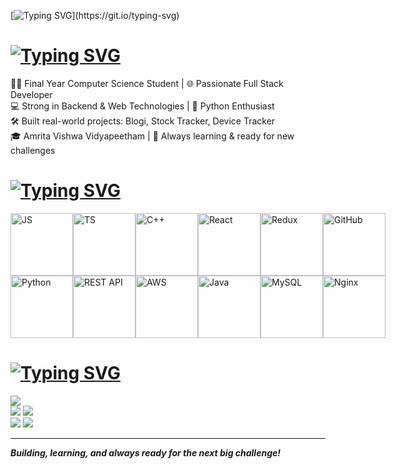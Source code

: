 [![Typing SVG](https://readme-typing-svg.demolab.com?font=Aptos&weight=300&size=30&duration=1000&pause=1000&color=37C0C9&center=false&vCenter=true&random=true&width=435&lines=Hi!)](https://git.io/typing-svg)

# [![Typing SVG](https://readme-typing-svg.demolab.com?font=Aptos&weight=300&size=30&duration=2000&pause=100&color=FFFFFF&center=false&repeat=true&random=true&width=435&lines=%F0%9F%92%AB+About+me%3A)](https://git.io/typing-svg)

👨‍💻 Final Year Computer Science Student | 🌐 Passionate Full Stack Developer  
💻 Strong in Backend & Web Technologies | 🐍 Python Enthusiast  
🛠️ Built real-world projects: Blogi, Stock Tracker, Device Tracker  
🎓 Amrita Vishwa Vidyapeetham | 🌱 Always learning & ready for new challenges

# [![Typing SVG](https://readme-typing-svg.demolab.com?font=Aptos&weight=300&size=30&duration=2000&pause=100&color=FFFFFF&center=false&repeat=true&random=true&width=435&lines=%F0%9F%92%BB+Tech+Stack%3A)](https://git.io/typing-svg)

<div style="display: flex; align-items: flex-start;">
  <img src="https://techstack-generator.vercel.app/js-icon.svg" alt="JS" width="100" height="100" />
  <img src="https://techstack-generator.vercel.app/ts-icon.svg" alt="TS" width="100" height="100" />
  <img src="https://techstack-generator.vercel.app/cpp-icon.svg" alt="C++" width="100" height="100" />
  <img src="https://techstack-generator.vercel.app/react-icon.svg" alt="React" width="100" height="100" />
  <img src="https://techstack-generator.vercel.app/redux-icon.svg" alt="Redux" width="100" height="100" />
  <img src="https://techstack-generator.vercel.app/github-icon.svg" alt="GitHub" width="100" height="100" />
</div>
<div style="display: flex; align-items: flex-start;">
  <img src="https://techstack-generator.vercel.app/python-icon.svg" alt="Python" width="100" height="100" />
  <img src="https://techstack-generator.vercel.app/restapi-icon.svg" alt="REST API" width="100" height="100" />
  <img src="https://techstack-generator.vercel.app/aws-icon.svg" alt="AWS" width="100" height="100" />
  <img src="https://techstack-generator.vercel.app/java-icon.svg" alt="Java" width="100" height="100" />
  <img src="https://techstack-generator.vercel.app/mysql-icon.svg" alt="MySQL" width="100" height="100" />
  <img src="https://techstack-generator.vercel.app/nginx-icon.svg" alt="Nginx" width="100" height="100" />
</div>

# [![Typing SVG](https://readme-typing-svg.demolab.com?font=Aptos&weight=300&size=30&duration=2000&pause=100&color=FFFFFF&repeat=true&random=true&width=435&lines=%F0%9F%93%8A+GitHub+Stats%3A)](https://git.io/typing-svg)
![](http://github-profile-summary-cards.vercel.app/api/cards/profile-details?username=aloukikjoshi&theme=github_dark)<br/>
![](http://github-profile-summary-cards.vercel.app/api/cards/repos-per-language?username=aloukikjoshi&theme=github_dark)
![](http://github-profile-summary-cards.vercel.app/api/cards/most-commit-language?username=aloukikjoshi&theme=github_dark)<br/>
![](http://github-profile-summary-cards.vercel.app/api/cards/stats?username=aloukikjoshi&theme=github_dark)
![](http://github-profile-summary-cards.vercel.app/api/cards/productive-time?username=aloukikjoshi&theme=github_dark&utcOffset=5.30)

---

**_Building, learning, and always ready for the next big challenge!_**
